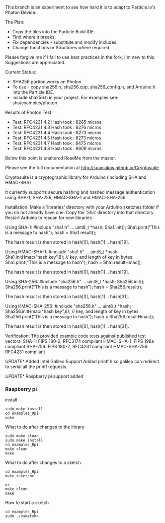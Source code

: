 This branch is an experiment to see how hard it is to adapt to Particle.io's Photon Device.

The Plan:

  * Copy the files into the Particle Build IDE. 
  * Find where it breaks. 
  * Fix dependencies - substitute and modify includes. 
  * Change functions or Structures where required. 
  
Please forgive me if I fail to use best practices in the fork, I'm new to this.  Suggestions are appreciated.

Current Status:

  * SHA256 portion works on Photon. 
  * To use - copy sha256.h, sha256.cpp, sha256_config.h, and Arduino.h into the Particle IDE.
  * include sha256.h in your project. For examples see: sha/examples/photon
  
  Results of Photon Test:   
   * Test: RFC4231 4.2 Hash took : 8265 micros
   * Test: RFC4231 4.3 Hash took : 8276 micros
   * Test: RFC4231 4.4 Hash took : 8273 micros
   * Test: RFC4231 4.5 Hash took : 8273 micros
   * Test: RFC4231 4.7 Hash took : 8475 micros
   * Test: RFC4231 4.8 Hash took : 8609 micros

Below this point is unaltered ReadMe from the master.

Please see the full documentation at http://spaniakos.github.io/Cryptosuite

Cryptosuite is a cryptographic library for Arduino (including SHA and HMAC-SHA)

It currently supports secure hashing and hashed message authentication using SHA-1, SHA-256, HMAC-SHA-1 and HMAC-SHA-256.

Installation:
  Make a 'libraries' directory with your Arduino sketches folder if you do not already have one.
  Copy the 'Sha' directory into that directory.
  Restart Arduino to rescan for new libraries.

Using SHA-1:
  #include "sha1.h"
  ...
  uint8_t *hash;
  Sha1.init();
  Sha1.print("This is a message to hash");
  hash = Sha1.result();

  The hash result is then stored in hash[0], hash[1] .. hash[19].

Using HMAC-SHA-1:
  #include "sha1.h"
  ...
  uint8_t *hash;
  Sha1.initHmac("hash key",8); // key, and length of key in bytes
  Sha1.print("This is a message to hash");
  hash = Sha1.resultHmac();

  The hash result is then stored in hash[0], hash[1] .. hash[19].

Using SHA-256:
  #include "sha256.h"
  ...
  uint8_t *hash;
  Sha256.init();
  Sha256.print("This is a message to hash");
  hash = Sha256.result();

  The hash result is then stored in hash[0], hash[1] .. hash[31].

Using HMAC-SHA-256:
  #include "sha256.h"
  ...
  uint8_t *hash;
  Sha256.initHmac("hash key",8); // key, and length of key in bytes
  Sha256.print("This is a message to hash");
  hash = Sha256.resultHmac();

  The hash result is then stored in hash[0], hash[1] .. hash[31].


Verification:
  The provided example code tests against published test vectors.
  SHA-1: FIPS 180-2, RFC3174 compliant
  HMAC-SHA-1: FIPS 198a compliant
  SHA-256: FIPS 180-2, RFC4231 compliant
  HMAC-SHA-256:  RFC4231 compliant

*UPDATE** Added Intel Galileo Support
Added printf.h so galileo can redirect to serial all the printf requests.

*UPDATE** Raspberry pi support added
### Raspberry  pi
install
```
sudo make install
cd examples_Rpi
make
```

What to do after changes to the library
```
sudo make clean
sudo make install
cd examples_Rpi
make clean
make
```

What to do after changes to a sketch
```
cd examples_Rpi
make <sketch>

or 
make clean
make
```

How to start a sketch
```
cd examples_Rpi
sudo ./<sketch>
```

